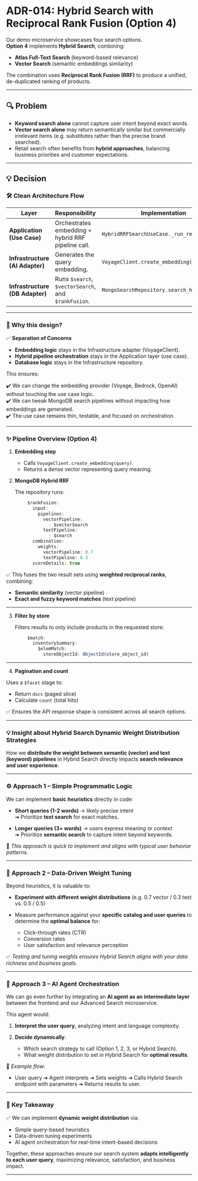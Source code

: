 # ADR-014: Hybrid Search with Reciprocal Rank Fusion (Option 4)


Our demo microservice showcases four search options.  
**Option 4** implements **Hybrid Search**, combining:

- **Atlas Full-Text Search** (keyword-based relevance)
- **Vector Search** (semantic embeddings similarity)

The combination uses **Reciprocal Rank Fusion (RRF)** to produce a unified, de-duplicated ranking of products.

---

## 🔍 Problem

- **Keyword search alone** cannot capture user intent beyond exact words.
- **Vector search alone** may return semantically similar but commercially irrelevant items (e.g. substitutes rather than the precise brand searched).
- Retail search often benefits from **hybrid approaches**, balancing business priorities and customer expectations.

---

## 💡 Decision

### 🛠️ Clean Architecture Flow

| Layer | Responsibility | Implementation |
|-------|----------------|----------------|
| **Application (Use Case)** | Orchestrates embedding + hybrid RRF pipeline call. | `HybridRRFSearchUseCase._run_repo_query()` |
| **Infrastructure (AI Adapter)** | Generates the query embedding. | `VoyageClient.create_embedding()` |
| **Infrastructure (DB Adapter)** | Runs `$search`, `$vectorSearch`, and `$rankFusion`. | `MongoSearchRepository.search_hybrid_rrf()` |

---

### 🔑 Why this design?

✅ **Separation of Concerns**

- **Embedding logic** stays in the Infrastructure adapter (VoyageClient).  
- **Hybrid pipeline orchestration** stays in the Application layer (use case).  
- **Database logic** stays in the Infrastructure repository.

This ensures:

✔️ We can change the embedding provider (Voyage, Bedrock, OpenAI) without touching the use case logic.  
✔️ We can tweak MongoDB search pipelines without impacting how embeddings are generated.  
✔️ The use case remains thin, testable, and focused on orchestration.

---

### ✨ Pipeline Overview (Option 4)

1. **Embedding step**

    - Calls `VoyageClient.create_embedding(query)`.  
    - Returns a dense vector representing query meaning.

2. **MongoDB Hybrid RRF**

    The repository runs:
```js
        $rankFusion:
          input:
            pipelines:
              vectorPipeline:
                - $vectorSearch
              textPipeline:
                - $search
          combination:
            weights:
              vectorPipeline: 0.7
              textPipeline: 0.3
          scoreDetails: true
```
✅ This fuses the two result sets using **weighted reciprocal ranks**, combining:

- **Semantic similarity** (vector pipeline)  
- **Exact and fuzzy keyword matches** (text pipeline)

---

3. **Filter by store**

    Filters results to only include products in the requested store:
```js
        $match:
          inventorySummary:
            $elemMatch:
              storeObjectId: ObjectId(store_object_id)
```
---

4. **Pagination and count**

Uses a `$facet` stage to:

- Return `docs` (paged slice)  
- Calculate `count` (total hits)

✅ Ensures the API response shape is consistent across all search options.

---

### 💡  Insight about Hybrid Search Dynamic Weight Distribution Strategies

How we **distribute the weight between semantic (vector) and text (keyword) pipelines** in Hybrid Search directly impacts **search relevance and user experience**.

---

### ⚙️ **Approach 1 – Simple Programmatic Logic**

We can implement **basic heuristics** directly in code:

- **Short queries (1-2 words)** → likely precise intent  
  ➔ Prioritize **text search** for exact matches.

- **Longer queries (3+ words)** → users express meaning or context  
  ➔ Prioritize **semantic search** to capture intent beyond keywords.

🔧 *This approach is quick to implement and aligns with typical user behavior patterns.*

---

### 🧪 **Approach 2 – Data-Driven Weight Tuning**

Beyond heuristics, it is valuable to:

- **Experiment with different weight distributions** (e.g. 0.7 vector / 0.3 text vs. 0.5 / 0.5)
- Measure performance against your **specific catalog and user queries** to determine the **optimal balance** for:

  - Click-through rates (CTR)
  - Conversion rates
  - User satisfaction and relevance perception

✅ *Testing and tuning weights ensures Hybrid Search aligns with your data richness and business goals.*

---

### 🤖 **Approach 3 – AI Agent Orchestration**

We can go even further by integrating an **AI agent as an intermediate layer** between the frontend and our Advanced Search microservice.

This agent would:

1. **Interpret the user query**, analyzing intent and language complexity.  
2. **Decide dynamically**:

   - Which search strategy to call (Option 1, 2, 3, or Hybrid Search).  
   - What weight distribution to set in Hybrid Search for **optimal results**.

🔗 *Example flow:*

- User query ➔ Agent interprets ➔ Sets weights ➔ Calls Hybrid Search endpoint with parameters ➔ Returns results to user.

---

### 🎯 **Key Takeaway**

✅ We can implement **dynamic weight distribution** via:

- Simple query-based heuristics  
- Data-driven tuning experiments  
- AI agent orchestration for real-time intent-based decisions

Together, these approaches ensure our search system **adapts intelligently to each user query**, maximizing relevance, satisfaction, and business impact.

---

